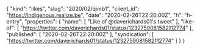 {
  "kind": "likes",
  "slug": "2020/02/qimb1",
  "client_id": "https://indigenous.realize.be",
  "date": "2020-02-26T22:20:00Z",
  "h": "h-entry",
  "properties": {
    "name": [
      "Like of @daverichards01's tweet"
    ],
    "like-of": [
      "https://twitter.com/daverichards01/status/1232759081582112774"
    ],
    "published": [
      "2020-02-26T22:20:00Z"
    ],
    "syndication": [
      "https://twitter.com/daverichards01/status/1232759081582112774"
    ]
  }
}
